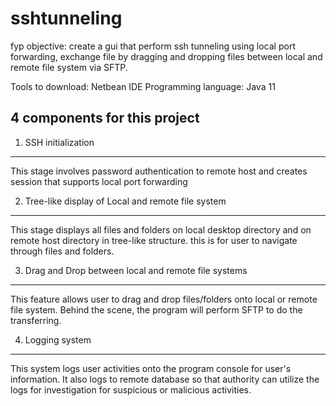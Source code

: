 # sshtunneling

fyp objective: create a gui that perform ssh tunneling using local port forwarding,
                exchange file by dragging and dropping files between local and remote file system via SFTP.
                
Tools to download: Netbean IDE
Programming language:  Java 11

4 components for this project
-----------------------------
  1. SSH initialization 
  ---------------------
  This stage involves password authentication to remote host and creates session 
  that supports local port forwarding

  2. Tree-like display of Local and remote file system 
  -----------------------------------------------------
  This stage displays all files and folders on local desktop directory and on remote host directory
  in tree-like structure. this is for user to navigate through files and folders. 

  3. Drag and Drop between local and remote file systems
  ------------------------------------------------------
  This feature allows user to drag and drop files/folders onto local or remote file system. Behind the scene,
  the program will perform SFTP to do the transferring. 

  4. Logging system
  -----------------
  This system logs user activities onto the program console for user's information.
  It also logs to remote database so that authority can utilize the logs for investigation
  for suspicious or malicious activities. 
